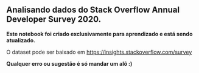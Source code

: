 ## Analisando dados do Stack Overflow Annual Developer Survey 2020. 

**Este notebook foi criado exclusivamente para aprendizado e está sendo atualizado.**

O dataset pode ser baixado em https://insights.stackoverflow.com/survey

**Qualquer erro ou sugestão é só mandar um alô :)**
